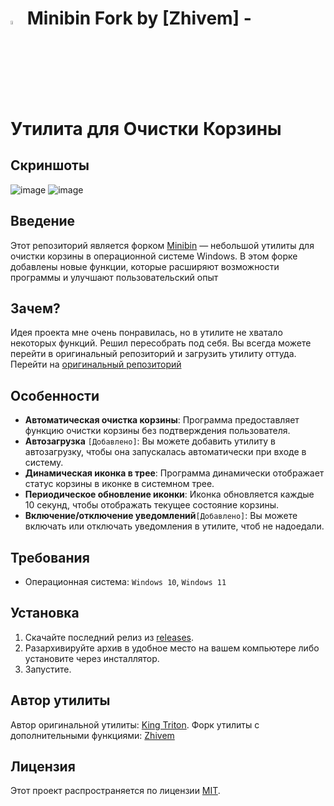 # <img src="https://raw.githubusercontent.com/zhivem/minibin-fork-zhivem/refs/heads/main/MinibinFork.ico?token=GHSAT0AAAAAAC4KREXCVMR57GSZXUMZKDMQZ3J26KA" width=4% height=4%> Minibin Fork by [Zhivem] - Утилита для Очистки Корзины

## Скриншоты 
![image](https://github.com/user-attachments/assets/42cd0a9e-a96b-46aa-84a0-d67547f1d858)
![image](https://github.com/user-attachments/assets/166436af-d14d-4ae8-a98b-cb0e5fecc536)

## Введение

Этот репозиторий является форком [Minibin](https://github.com/king-tri-ton/minibin) — небольшой утилиты для очистки корзины в операционной системе Windows. В этом форке добавлены новые функции, которые расширяют возможности программы и улучшают пользовательский опыт

## Зачем? 

Идея проекта мне очень понравилась, но в утилите не хватало некоторых функций. Решил пересобрать под себя. Вы всегда можете перейти в оригинальный репозиторий и загрузить утилиту оттуда. Перейти на [оригинальный репозиторий](https://github.com/king-tri-ton/minibin) 

## Особенности 

- **Автоматическая очистка корзины**: Программа предоставляет функцию очистки корзины без подтверждения пользователя.
- **Автозагрузка** `[Добавлено]`: Вы можете добавить утилиту в автозагрузку, чтобы она запускалась автоматически при входе в систему. 
- **Динамическая иконка в трее**: Программа динамически отображает статус корзины в иконке в системном трее.
- **Периодическое обновление иконки**: Иконка обновляется каждые 10 секунд, чтобы отображать текущее состояние корзины.
- **Включение/отключение уведомлений**`[Добавлено]`: Вы можете включать или отключать уведомления в утилите, чтоб не надоедали.

## Требования

- Операционная система: `Windows 10`,  `Windows 11`

## Установка

1. Скачайте последний релиз из [releases](https://github.com/zhivem/minibin-fork-zhivem/releases).
2. Разархивируйте архив в удобное место на вашем компьютере либо установите через инсталлятор.
3. Запустите.

## Автор утилиты
Автор оригинальной утилиты: [King Triton](https://github.com/king-tri-ton). Форк утилиты с дополнительными функциями: [Zhivem](https://github.com/zhivem/minibin-fork-zhivem)

## Лицензия

Этот проект распространяется по лицензии [MIT](https://choosealicense.com/licenses/mit/).
